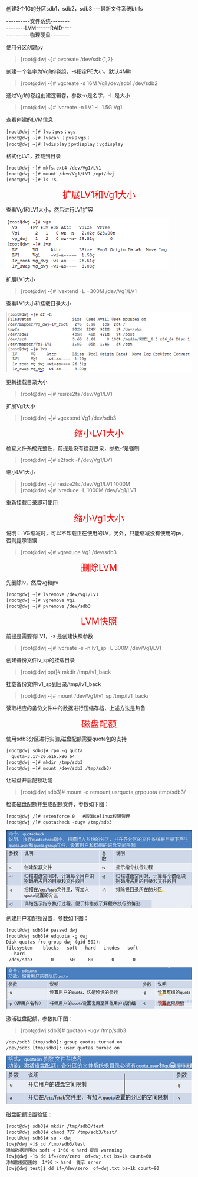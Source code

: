 创建3个1G的分区sdb1，sdb2，sdb3  ---最新文件系统btrfs

----------文件系统--------  <br>
--------LVM------RAID----  <br>
----------物理硬盘--------

使用分区创建pv
>[root@dwj ~]# pvcreate /dev/sdb{1,2}

创建一个名字为Vg1的卷组，-s指定PE大小，默认4Mib
>[root@dwj ~]# vgcreate -s 16M Vg1 /dev/sdb1 /dev/sdb2

通过Vg1的卷组创建逻辑卷，参数-n是名字，-L 是大小
>[root@dwj ~]# lvcreate  -n LV1 -L 1.5G Vg1

查看创建的LVM信息
```
[root@dwj ~]# lvs；pvs；vgs
[root@dwj ~]# lvscan ；pvs；vgs；
[root@dwj ~]# lvdisplay；pvdisplay；vgdisplay
```
格式化LV1，挂载到目录
```
[root@dwj ~]# mkfs.ext4 /dev/Vg1/LV1
[root@dwj ~]# mount /dev/Vg1/LV1 /opt/dwj
[root@dwj ~]# ls !$
```

<font color=#FF0000 size=5> <p align="center">扩展LV1和Vg1大小</p></font>

查看Vg1和LV1大小，然后进行LV1扩容

![image](https://github.com/dwjlw1314/DWJ-PROJECT/raw/master/PictureSource/4.3.1.png)

扩展LV1大小
>[root@dwj ~]# lvextend -L +300M /dev/Vg1/LV1

查看LV1大小和挂载目录大小

![image](https://github.com/dwjlw1314/DWJ-PROJECT/raw/master/PictureSource/4.3.2.png)

更新挂载目录大小
>[root@dwj ~]# resize2fs /dev/Vg1/LV1

扩展Vg1大小
>[root@dwj ~]# vgextend Vg1 /dev/sdb3

<font color=#FF0000 size=5> <p align="center">缩小LV1大小</p></font>

检查文件系统完整性，前提是没有挂载目录，参数-f是强制
>[root@dwj ~]# e2fsck -f /dev/Vg1/LV1

缩小LV1大小
>[root@dwj ~]# resize2fs /dev/Vg1/LV1 1000M  <br>
>[root@dwj ~]# lvreduce -L 1000M /dev/Vg1/LV1

重新挂载目录即可使用

<font color=#FF0000 size=5> <p align="center">缩小Vg1大小</p></font>

说明： VG缩减时，可以不卸载正在使用的LV，另外，只能缩减没有使用的pv，否则提示错误
>[root@dwj ~]# vgreduce Vg1 /dev/sdb3

<font color=#FF0000 size=5> <p align="center">删除LVM</p></font>

先删除lv，然后vg和pv
```
[root@dwj ~]# lvremove /dev/Vg1/LV1
[root@dwj ~]# vgremove Vg1
[root@dwj ~]# pvremove /dev/sdb3
```

<font color=#FF0000 size=5> <p align="center">LVM快照</p></font>

前提是需要有LV1，-s 是创建快照参数
>[root@dwj ~]# lvcreate -s -n lv1_sp -L 300M /dev/Vg1/LV1

创建备份文件lv_sp的挂载目录
>[root@dwj opt]# mkdir /tmp/lv1_back

挂载备份文件lv1_sp到目录/tmp/lv1_back
>[root@dwj ~]# mount /dev/Vg1/lv1_sp /tmp/lv1_back/

读取相应的备份文件中的数据进行压缩存档，上述方法是热备

<font color=#FF0000 size=5> <p align="center">磁盘配额</p></font>

使用sdb3分区进行实验,磁盘配额需要quota包的支持
```
[root@dwj sdb3]# rpm -q quota
  quota-3.17-20.e16.x86_64
[root@dwj ~]# mkdir /tmp/sdb3
[root@dwj ~]# mount /dev/sdb3 /tmp/sdb3/
```
让磁盘开启配额功能
>[root@dwj sdb3]# mount -o remount,usrquota,grpquota /tmp/sdb3/

检查磁盘配额并生成配额文件，参数如下图：
```
[root@dwj /]# setenforce 0   #取消selinux权限管理
[root@dwj /]# quotacheck -cugv /tmp/sdb3
```
![image](https://github.com/dwjlw1314/DWJ-PROJECT/raw/master/PictureSource/4.3.3.png)

创建用户和配额设置，参数如下图：
```
[root@dwj sdb3]# passwd dwj
[root@dwj sdb3]# edquota -g dwj
Disk quotas fro group dwj (gid 502):
filesystem    blocks   soft   hard   inodes   soft
   hard
 /dev/sdb3       0      50     80       0       0
```
![image](https://github.com/dwjlw1314/DWJ-PROJECT/raw/master/PictureSource/4.3.4.png)

激活磁盘配额，参数如下图：
>[root@dwj sdb3]# quotaon -ugv /tmp/sdb3
```
/dev/sdb3 [tmp/sdb3]: group quotas turned on
/dev/sdb3 [tmp/sdb3]: user quotas turned on
```
![image](https://github.com/dwjlw1314/DWJ-PROJECT/raw/master/PictureSource/4.3.5.png)

磁盘配额设置验证：
```
[root@dwj sdb3]# mkdir /tmp/sdb3/test
[root@dwj sdb3]# chmod 777 /tmp/sdb3/test/
[root@dwj sdb3]# su - dwj
[dwj@dwj ~]$ cd /tmp/sdb3/test
添加数据范围的 soft < 1*60 < hard 提示 warnning
[dwj@dwj ~]$ dd if=/dev/zero  of=dwj.txt bs=1k count=60
添加数据范围的  1*90 > hard  提示 error
[dwj@dwj test]$ dd if=/dev/zero  of=dwj.txt bs=1k count=90
```
